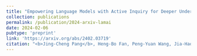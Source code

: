 ```yaml
---
title: "Empowering Language Models with Active Inquiry for Deeper Understanding"
collection: publications
permalink: /publication/2024-arxiv-lamai
date: 2024-02-06
pubtype: 'preprint'
link: 'https://arxiv.org/abs/2402.03719'
citation: "<b>Jing-Cheng Pang</b>, Heng-Bo Fan, Peng-Yuan Wang, Jia-Hao Xia, Nan Tang, Si-Hang Yang, Chengxing Jia, Sheng-Jun Huang and Yang Yu. <i> Empowering Language Models with Active Inquiry for Deeper Understanding. </i>CoRR abs/2402.03719, 2024."
---
```

